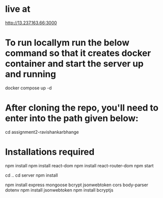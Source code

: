 # live at 
http://13.237.163.66:3000


# To run locallym run the below command so that it creates docker container and start the server up and running
docker compose up -d


# After cloning the repo, you'll need to enter into the path given below:
cd assignment2-ravishankarbhange

# Installations required 
npm install
npm install react-dom
npm install react-router-dom
npm start

cd ..
cd server
npm install




npm install express mongoose bcrypt jsonwebtoken cors body-parser dotenv
npm install jsonwebtoken
npm install bcryptjs
